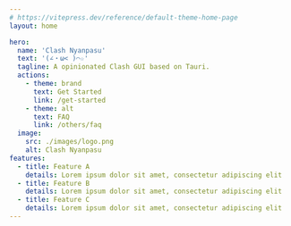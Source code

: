 ```yaml
---
# https://vitepress.dev/reference/default-theme-home-page
layout: home

hero:
  name: 'Clash Nyanpasu'
  text: '(∠・ω< )⌒☆​'
  tagline: A opinionated Clash GUI based on Tauri.
  actions:
    - theme: brand
      text: Get Started
      link: /get-started
    - theme: alt
      text: FAQ
      link: /others/faq
  image:
    src: ./images/logo.png
    alt: Clash Nyanpasu
features:
  - title: Feature A
    details: Lorem ipsum dolor sit amet, consectetur adipiscing elit
  - title: Feature B
    details: Lorem ipsum dolor sit amet, consectetur adipiscing elit
  - title: Feature C
    details: Lorem ipsum dolor sit amet, consectetur adipiscing elit
---
```

